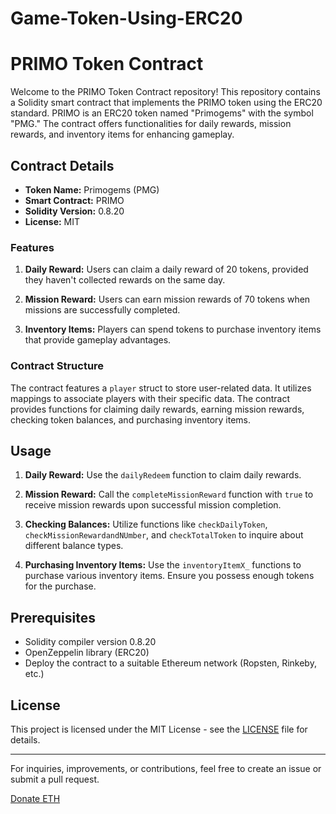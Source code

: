 # Game-Token-Using-ERC20

# PRIMO Token Contract

Welcome to the PRIMO Token Contract repository! This repository contains a Solidity smart contract that implements the PRIMO token using the ERC20 standard. PRIMO is an ERC20 token named "Primogems" with the symbol "PMG." The contract offers functionalities for daily rewards, mission rewards, and inventory items for enhancing gameplay.

## Contract Details

- **Token Name:** Primogems (PMG)
- **Smart Contract:** PRIMO
- **Solidity Version:** 0.8.20
- **License:** MIT

### Features

1. **Daily Reward:** Users can claim a daily reward of 20 tokens, provided they haven't collected rewards on the same day.

2. **Mission Reward:** Users can earn mission rewards of 70 tokens when missions are successfully completed.

3. **Inventory Items:** Players can spend tokens to purchase inventory items that provide gameplay advantages.

### Contract Structure

The contract features a `player` struct to store user-related data. It utilizes mappings to associate players with their specific data. The contract provides functions for claiming daily rewards, earning mission rewards, checking token balances, and purchasing inventory items.

## Usage

1. **Daily Reward:** Use the `dailyRedeem` function to claim daily rewards.

2. **Mission Reward:** Call the `completeMissionReward` function with `true` to receive mission rewards upon successful mission completion.

3. **Checking Balances:** Utilize functions like `checkDailyToken`, `checkMissionRewardandNUmber`, and `checkTotalToken` to inquire about different balance types.

4. **Purchasing Inventory Items:** Use the `inventoryItemX_` functions to purchase various inventory items. Ensure you possess enough tokens for the purchase.

## Prerequisites

- Solidity compiler version 0.8.20
- OpenZeppelin library (ERC20)
- Deploy the contract to a suitable Ethereum network (Ropsten, Rinkeby, etc.)

## License

This project is licensed under the MIT License - see the [LICENSE](LICENSE) file for details.

---

For inquiries, improvements, or contributions, feel free to create an issue or submit a pull request.

[Donate ETH](your-ethereum-address)
